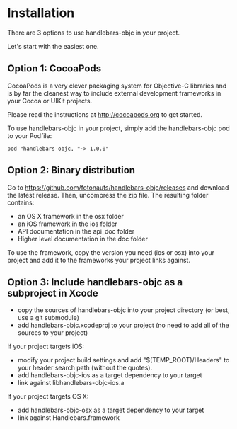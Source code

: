 # Installation #


There are 3 options to use handlebars-objc in your project.

Let's start with the easiest one. 


## Option 1: CocoaPods ##

CocoaPods is a very clever packaging system for Objective-C libraries and is by far the cleanest way to include external development frameworks in your Cocoa or UIKit projects. 

Please read the instructions at http://cocoapods.org to get started. 

To use handlebars-objc in your project, simply add the handlebars-objc pod to your Podfile: 

```
pod "handlebars-objc, "~> 1.0.0"
```
 

## Option 2: Binary distribution ##

Go to https://github.com/fotonauts/handlebars-objc/releases and download the latest release. Then, uncompress the zip file. The resulting folder contains:
 - an OS X framework in the osx folder
 - an iOS framework in the ios folder
 - API documentation in the api_doc folder
 - Higher level documentation in the doc folder
 
To use the framework, copy the version you need (ios or osx) into your project and add it to the frameworks your project links against.


## Option 3: Include handlebars-objc as a subproject in Xcode ##

 - copy the sources of handlebars-objc into your project directory (or best, use a git submodule)
 - add handlebars-objc.xcodeproj to your project (no need to add all of the sources to your project)

If your project targets iOS:

  - modify your project build settings and add "$(TEMP_ROOT)/Headers" to your header search path (without the quotes). 
  - add handlebars-objc-ios as a target dependency to your target
  - link against libhandlebars-objc-ios.a

If your project targets OS X:
  
  - add handlebars-objc-osx as a target dependency to your target
  - link against Handlebars.framework

